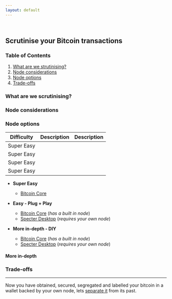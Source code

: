 ```yaml
---
layout: default
---
```

<br/>

## Scrutinise your Bitcoin transactions

### Table of Contents

1.  [What are we strutinising?](#what-are-we-scrutinising)
2.  [Node considerations](#node-considerations)
3.  [Node options](#node-options)
4.  [Trade-offs](#trade-offs)


### What are we scrutinising?


### Node considerations


### Node options

| Difficulty                   | Description                               |  Description                               |
|------------------------------|-------------------------------------------|--------------------------------------------|
| Super Easy                             |                                           |                                            |
| Super Easy                             |                                           |                                            |
| Super Easy                             |                                           |                                            |
| Super Easy                             |                                           |                                            |


- **Super Easy**
  - [Bitcoin Core](https://bitcoincore.org/en/download/)

- **Easy - Plug + Play**
  - [Bitcoin Core](https://bitcoincore.org/en/download/) (*has a built in node*)
  - [Specter Desktop](https://github.com/cryptoadvance/specter-desktop) (*requires your own node*)

- **More in-depth - DIY**
  - [Bitcoin Core](https://bitcoincore.org/en/download/) (*has a built in node*)
  - [Specter Desktop](https://github.com/cryptoadvance/specter-desktop) (*requires your own node*)

#### More in-depth
  
  

### Trade-offs


  
  ***
  
  Now you have obtained, secured, segregated and labelled your bitcoin in a wallet backed by your own node, lets [separate it](https://bitcoinprivacy.guide/separate.html) from its past.
